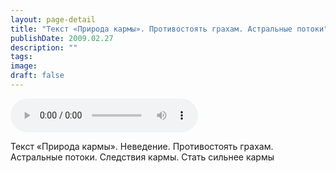```yaml
---
layout: page-detail
title: "Текст «Природа кармы». Противостоять грахам. Астральные потоки"
publishDate: 2009.02.27
description: ""
tags:
image:
draft: false
---
```


<audio title="2009.02.27 - Текст «Природа кармы». Противостоять грахам. Астральные потоки.mp3" src="/upload/iblock/ede/ede3c12af78fc7323163cda24f007ead.mp3" controls=""></audio>

 Текст «Природа кармы». Неведение. Противостоять грахам.  
 Астральные потоки. Следствия кармы. Стать сильнее кармы   

  
